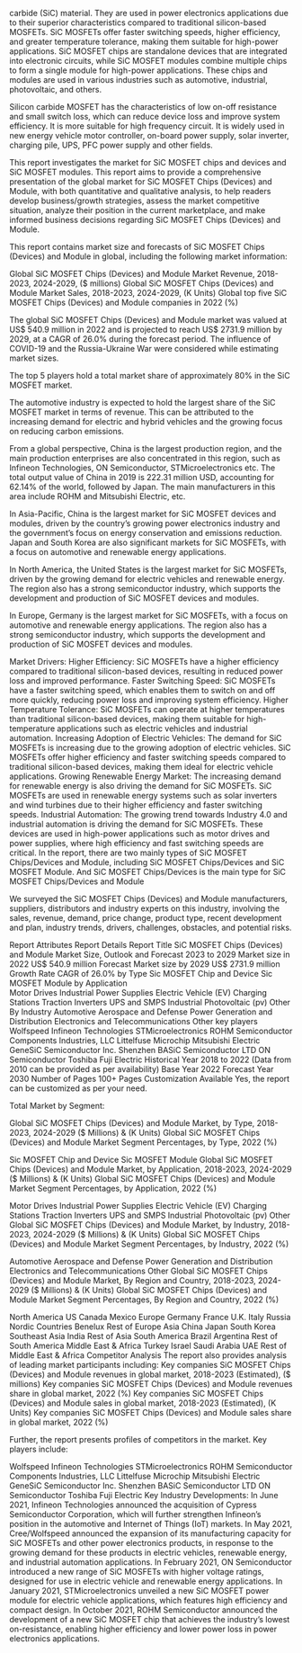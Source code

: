 carbide (SiC) material. They are used in power electronics applications due to their superior characteristics compared to traditional silicon-based MOSFETs. SiC MOSFETs offer faster switching speeds, higher efficiency, and greater temperature tolerance, making them suitable for high-power applications. SiC MOSFET chips are standalone devices that are integrated into electronic circuits, while SiC MOSFET modules combine multiple chips to form a single module for high-power applications. These chips and modules are used in various industries such as automotive, industrial, photovoltaic, and others.

Silicon carbide MOSFET has the characteristics of low on-off resistance and small switch loss, which can reduce device loss and improve system efficiency. It is more suitable for high frequency circuit.
It is widely used in new energy vehicle motor controller, on-board power supply, solar inverter, charging pile, UPS, PFC power supply and other fields.

This report investigates the market for SiC MOSFET chips and devices and SiC MOSFET modules.
This report aims to provide a comprehensive presentation of the global market for SiC MOSFET Chips (Devices) and Module, with both quantitative and qualitative analysis, to help readers develop business/growth strategies, assess the market competitive situation, analyze their position in the current marketplace, and make informed business decisions regarding SiC MOSFET Chips (Devices) and Module.

This report contains market size and forecasts of SiC MOSFET Chips (Devices) and Module in global, including the following market information:

Global SiC MOSFET Chips (Devices) and Module Market Revenue, 2018-2023, 2024-2029, ($ millions)
Global SiC MOSFET Chips (Devices) and Module Market Sales, 2018-2023, 2024-2029, (K Units)
Global top five SiC MOSFET Chips (Devices) and Module companies in 2022 (%)

The global SiC MOSFET Chips (Devices) and Module market was valued at US$ 540.9 million in 2022 and is projected to reach US$ 2731.9 million by 2029, at a CAGR of 26.0% during the forecast period. The influence of COVID-19 and the Russia-Ukraine War were considered while estimating market sizes.



 

The top 5 players hold a total market share of approximately 80% in the SiC MOSFET market.

The automotive industry is expected to hold the largest share of the SiC MOSFET market in terms of revenue. This can be attributed to the increasing demand for electric and hybrid vehicles and the growing focus on reducing carbon emissions.

From a global perspective, China is the largest production region, and the main production enterprises are also concentrated in this region, such as Infineon Technologies, ON Semiconductor, STMicroelectronics etc. The total output value of China in 2019 is 222.31 million USD, accounting for 62.14% of the world, followed by Japan. The main manufacturers in this area include ROHM and Mitsubishi Electric, etc.

In Asia-Pacific, China is the largest market for SiC MOSFET devices and modules, driven by the country’s growing power electronics industry and the government’s focus on energy conservation and emissions reduction. Japan and South Korea are also significant markets for SiC MOSFETs, with a focus on automotive and renewable energy applications.

In North America, the United States is the largest market for SiC MOSFETs, driven by the growing demand for electric vehicles and renewable energy. The region also has a strong semiconductor industry, which supports the development and production of SiC MOSFET devices and modules.

In Europe, Germany is the largest market for SiC MOSFETs, with a focus on automotive and renewable energy applications. The region also has a strong semiconductor industry, which supports the development and production of SiC MOSFET devices and modules.

Market Drivers:
Higher Efficiency: SiC MOSFETs have a higher efficiency compared to traditional silicon-based devices, resulting in reduced power loss and improved performance.
Faster Switching Speed: SiC MOSFETs have a faster switching speed, which enables them to switch on and off more quickly, reducing power loss and improving system efficiency.
Higher Temperature Tolerance: SiC MOSFETs can operate at higher temperatures than traditional silicon-based devices, making them suitable for high-temperature applications such as electric vehicles and industrial automation.
Increasing Adoption of Electric Vehicles: The demand for SiC MOSFETs is increasing due to the growing adoption of electric vehicles. SiC MOSFETs offer higher efficiency and faster switching speeds compared to traditional silicon-based devices, making them ideal for electric vehicle applications.
Growing Renewable Energy Market: The increasing demand for renewable energy is also driving the demand for SiC MOSFETs. SiC MOSFETs are used in renewable energy systems such as solar inverters and wind turbines due to their higher efficiency and faster switching speeds.
Industrial Automation: The growing trend towards Industry 4.0 and industrial automation is driving the demand for SiC MOSFETs. These devices are used in high-power applications such as motor drives and power supplies, where high efficiency and fast switching speeds are critical.
In the report, there are two mainly types of SiC MOSFET Chips/Devices and Module, including SiC MOSFET Chips/Devices and SiC MOSFET Module. And SiC MOSFET Chips/Devices is the main type for SiC MOSFET Chips/Devices and Module

We surveyed the SiC MOSFET Chips (Devices) and Module manufacturers, suppliers, distributors and industry experts on this industry, involving the sales, revenue, demand, price change, product type, recent development and plan, industry trends, drivers, challenges, obstacles, and potential risks.

Report Attributes	Report Details
Report Title	SiC MOSFET Chips (Devices) and Module Market Size, Outlook and Forecast 2023 to 2029
Market size in 2022	US$ 540.9 million
Forecast Market size by 2029	US$ 2731.9 million
Growth Rate	CAGR of 26.0%
by Type	
Sic MOSFET Chip and Device
Sic MOSFET Module
by Application	
Motor Drives
Industrial Power Supplies
Electric Vehicle (EV) Charging Stations
Traction Inverters
UPS and SMPS
Industrial Photovoltaic (pv)
Other
By Industry	
Automotive
Aerospace and Defense
Power Generation and Distribution
Electronics and Telecommunications
Other
key players	
​​​​​​​Wolfspeed
Infineon Technologies
STMicroelectronics
ROHM
Semiconductor Components Industries, LLC
Littelfuse
Microchip
Mitsubishi Electric
GeneSiC Semiconductor Inc.
Shenzhen BASiC Semiconductor LTD
ON Semiconductor
Toshiba
Fuji Electric
Historical Year	2018 to 2022 (Data from 2010 can be provided as per availability)
Base Year	2022
Forecast Year	2030
Number of Pages	100+ Pages
Customization Available	Yes, the report can be customized as per your need.
 

Total Market by Segment:

Global SiC MOSFET Chips (Devices) and Module Market, by Type, 2018-2023, 2024-2029 ($ Millions) & (K Units)
Global SiC MOSFET Chips (Devices) and Module Market Segment Percentages, by Type, 2022 (%)

Sic MOSFET Chip and Device
Sic MOSFET Module
Global SiC MOSFET Chips (Devices) and Module Market, by Application, 2018-2023, 2024-2029 ($ Millions) & (K Units)
Global SiC MOSFET Chips (Devices) and Module Market Segment Percentages, by Application, 2022 (%)

Motor Drives
Industrial Power Supplies
Electric Vehicle (EV) Charging Stations
Traction Inverters
UPS and SMPS
Industrial Photovoltaic (pv)
Other
Global SiC MOSFET Chips (Devices) and Module Market, by Industry, 2018-2023, 2024-2029 ($ Millions) & (K Units)
Global SiC MOSFET Chips (Devices) and Module Market Segment Percentages, by Industry, 2022 (%)

Automotive
Aerospace and Defense
Power Generation and Distribution
Electronics and Telecommunications
Other
Global SiC MOSFET Chips (Devices) and Module Market, By Region and Country, 2018-2023, 2024-2029 ($ Millions) & (K Units)
Global SiC MOSFET Chips (Devices) and Module Market Segment Percentages, By Region and Country, 2022 (%)

North America
US
Canada
Mexico
Europe
Germany
France
U.K.
Italy
Russia
Nordic Countries
Benelux
Rest of Europe
Asia
China
Japan
South Korea
Southeast Asia
India
Rest of Asia
South America
Brazil
Argentina
Rest of South America
Middle East & Africa
Turkey
Israel
Saudi Arabia
UAE
Rest of Middle East & Africa
Competitor Analysis
The report also provides analysis of leading market participants including:
Key companies SiC MOSFET Chips (Devices) and Module revenues in global market, 2018-2023 (Estimated), ($ millions)
Key companies SiC MOSFET Chips (Devices) and Module revenues share in global market, 2022 (%)
Key companies SiC MOSFET Chips (Devices) and Module sales in global market, 2018-2023 (Estimated), (K Units)
Key companies SiC MOSFET Chips (Devices) and Module sales share in global market, 2022 (%)

Further, the report presents profiles of competitors in the market. Key players include:

​​​​​​​Wolfspeed
Infineon Technologies
STMicroelectronics
ROHM
Semiconductor Components Industries, LLC
Littelfuse
Microchip
Mitsubishi Electric
GeneSiC Semiconductor Inc.
Shenzhen BASiC Semiconductor LTD
ON Semiconductor
Toshiba
Fuji Electric
Key Industry Developments:
In June 2021, Infineon Technologies announced the acquisition of Cypress Semiconductor Corporation, which will further strengthen Infineon’s position in the automotive and Internet of Things (IoT) markets.
In May 2021, Cree/Wolfspeed announced the expansion of its manufacturing capacity for SiC MOSFETs and other power electronics products, in response to the growing demand for these products in electric vehicles, renewable energy, and industrial automation applications.
In February 2021, ON Semiconductor introduced a new range of SiC MOSFETs with higher voltage ratings, designed for use in electric vehicle and renewable energy applications.
In January 2021, STMicroelectronics unveiled a new SiC MOSFET power module for electric vehicle applications, which features high efficiency and compact design.
In October 2021, ROHM Semiconductor announced the development of a new SiC MOSFET chip that achieves the industry’s lowest on-resistance, enabling higher efficiency and lower power loss in power electronics applications.
